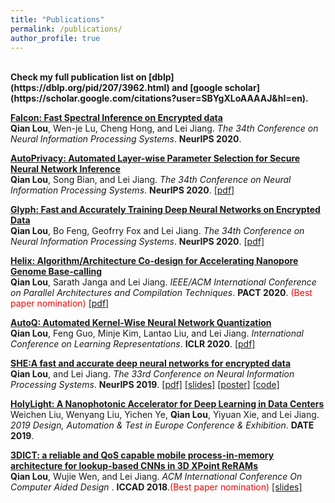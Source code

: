 ```yaml
---
title: "Publications"
permalink: /publications/
author_profile: true
---
```

<br>
<b>Check my full publication list on [dblp](https://dblp.org/pid/207/3962.html) and [google scholar](https://scholar.google.com/citations?user=SBYgXLoAAAAJ&hl=en).</b> <br> 


<b>[Falcon: Fast Spectral Inference on Encrypted data](https://arxiv.org/abs/2006.04219)</b> <br> 
<b>Qian Lou</b>, Wen-je Lu, Cheng Hong, and Lei Jiang.
<i>The 34th Conference on Neural Information Processing Systems</i>. <b>NeurIPS 2020</b>. <span style="color:blue"></span>

<b>[AutoPrivacy: Automated Layer-wise Parameter Selection for Secure Neural Network Inference](https://arxiv.org/abs/2006.04219)</b> <br> 
<b>Qian Lou</b>, Song Bian, and Lei Jiang.
<i>The 34th Conference on Neural Information Processing Systems</i>. <b>NeurIPS 2020</b>. <span style="color:blue">[[pdf]](https://arxiv.org/abs/2006.04219)</span> 

<b>[Glyph: Fast and Accurately Training Deep Neural Networks on Encrypted Data](https://arxiv.org/abs/1911.07101)</b> <br> 
<b>Qian Lou</b>, Bo Feng, Geofrry Fox and Lei Jiang.
<i>The 34th Conference on Neural Information Processing Systems</i>. <b>NeurIPS 2020</b>. <span style="color:blue">[[pdf]](https://arxiv.org/abs/1911.07101)</span> 

<b>[Helix: Algorithm/Architecture Co-design for Accelerating Nanopore Genome Base-calling](http://qianlou.github.io)</b> <br> 
<b>Qian Lou</b>, Sarath Janga and Lei Jiang.
<i>IEEE/ACM International Conference on Parallel Architectures and Compilation Techniques</i>. <b>PACT 2020</b>. <span style="color:red">(Best paper nomination)</span> <span style="color:blue">[[pdf]](https://arxiv.org/abs/2008.03107)</span> 

<b>[AutoQ: Automated Kernel-Wise Neural Network Quantization](https://openreview.net/forum?id=rygfnn4twS)</b> <br> 
<b>Qian Lou</b>, Feng Guo, Minje Kim, Lantao Liu, and Lei Jiang.
<i>International Conference on Learning Representations</i>. <b>ICLR 2020</b>. <span style="color:blue">[[pdf]](https://openreview.net/pdf?id=rygfnn4twS)</span> 

<b>[SHE:A fast and accurate deep neural networks for encrypted data](http://qianlou.github.io/publications/NeurIPS2019)</b> <br> 
<b>Qian Lou</b>, and Lei Jiang.
<i>The 33rd Conference on Neural Information Processing Systems</i>. <b>NeurIPS 2019</b>. <span style="color:blue">[[pdf]](https://arxiv.org/abs/1906.00148)</span> <span style="color:blue">[[slides]](http://qianlou.github.io/files/NIPS_poster.pptx)</span> <span style="color:blue">[[poster]](http://qianlou.github.io/files/NIPS_poster.PPTX)</span> <span style="color:blue">[[code]](https://github.com/qianlou/SHE)</span>

<!---<b>[A Fast and Accurate Privacy-Preserving Deep Neural Network Via Leveled TFHE and Logarithmic Data Representation](http://qianlou.github.io/publications/NeurIPS2019)</b> <br> 
<b>Qian Lou</b>, and Lei Jiang.
<i>The 36th International Conference on Machine Learning, workhop on security and privacy of machine learning.</i>. <b>ICML 2019 workshop</b>. <span style="color:blue">[[poster]](http://qianlou.github.io/files/ICML2019.pdf)</span>
--->
<b>[HolyLight: A Nanophotonic Accelerator for Deep Learning in Data Centers](http://qianlou.github.io/publications/DATE2019)</b> <br> 
Weichen Liu, Wenyang Liu, Yichen Ye, <b>Qian Lou</b>, Yiyuan Xie, and Lei Jiang.
<i>2019 Design, Automation & Test in Europe Conference & Exhibition</i>. <b>DATE 2019</b>. 

<b>[3DICT: a reliable and QoS capable mobile process-in-memory architecture for lookup-based CNNs in 3D XPoint ReRAMs](http://qianlou.github.io/publications/ICCAD2018)</b> <br>
<b>Qian Lou</b>, Wujie Wen, and Lei Jiang.
<i>ACM International Conference On Computer Aided Design </i>. <b>ICCAD 2018</b>.<span style="color:red">(Best paper nomination)</span> <span style="color:blue">[[slides]](http://qianlou.github.io/files/ICCAD2018_SLIDE.pdf)</span>

<!---
<b>[BRAWL: A Spintronics-Based Portable Basecalling-in-Memory Architecture for Nanopore Genome Sequencing](http://qianlou.github.io/publications/CAL2018)</b> <br>
<b>Qian Lou</b>, Lei Jiang.
<i>Computer Architecture Letters 17(2): 241-244 (2018)</i>. <b>CAL 2018</b>.
--->
<!---
<b>[Runtime and reconfiguration dual-aware placement for SRAM-NVM hybrid FPGAs.](http://qianlou.github.io/publications/NVMSA2017)</b><br>
<b>Qian Lou</b>, Mengying Zhao, Lei Ju, Chun Jason Xue, Jingtong Hu, Zhiping Jia.
<i>IEEE Non-Volatile Memory Systems and Applications Symposium (NVMSA).</i> <b>NVMSA 2017</b>. <span style="color:blue">[[code]](https://github.com/qianlou/NVMSA2017)</span>
--->



